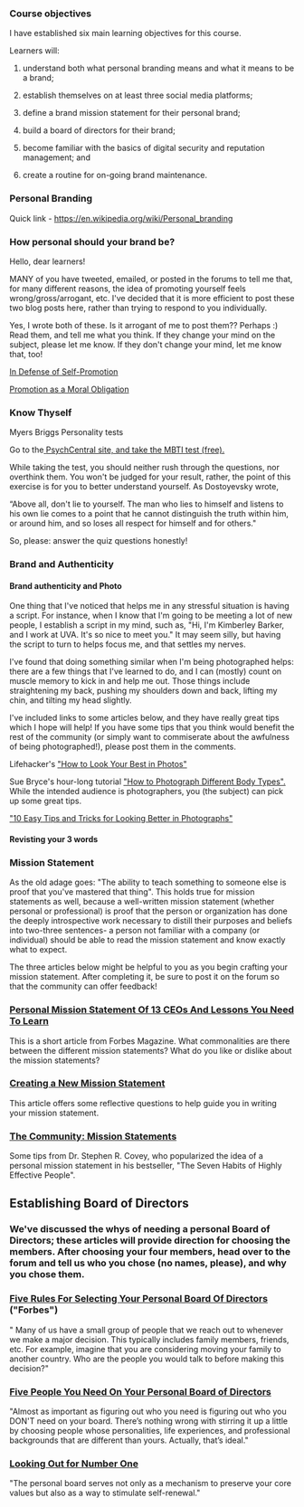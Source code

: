 

### Course objectives

I have established six main learning objectives for this course. 

Learners will: 

1) understand both what personal branding means and what it means to be a brand; 

2) establish themselves on at least three social media platforms; 

3) define a brand mission statement for their personal brand; 

4) build a board of directors for their brand; 

5) become familiar with the basics of digital security and reputation management; and 

6) create a routine for on-going brand maintenance.

### Personal Branding 

Quick link - https://en.wikipedia.org/wiki/Personal_branding

### How personal should your brand be?

Hello, dear learners! 

MANY of you have tweeted, emailed, or posted in the forums to tell me that, for many different reasons, the idea of promoting yourself feels wrong/gross/arrogant, etc. I've decided that it is more efficient to post these two blog posts here, rather than trying to respond to you individually.

Yes, I wrote both of these. Is it arrogant of me to post them?? Perhaps :) Read them, and tell me what you think. If they change your mind on the subject, please let me know. If they don't change your mind, let me know that, too!

[In Defense of Self-Promotion](http://gadgetechnica.hsl.virginia.edu/2015/05/01/in-defense-of-self-promotion/)

[Promotion as a Moral Obligation](http://gadgetechnica.hsl.virginia.edu/2015/10/12/promotion-as-a-moral-obligation/)

### Know Thyself

Myers Briggs Personality tests

Go to the[ ](http://psychcentral.com/quizzes/personality/start.php)[PsychCentral site, and take the MBTI test (free).](http://psychcentral.com/quizzes/personality/start.php)

While taking the test, you should neither rush through the questions, nor overthink them. You won't be judged for your result, rather, the point of this exercise is for you to better understand yourself. As Dostoyevsky wrote,

“Above all, don't lie to yourself. The man who lies to himself and listens to his own lie comes to a point that he cannot distinguish the truth within him, or around him, and so loses all respect for himself and for others." 

So, please: answer the quiz questions honestly!

### Brand and Authenticity

#### Brand authenticity and Photo

One thing that I've noticed that helps me in any stressful situation is having a script. For instance, when I know that I'm going to be meeting a lot of new people, I establish a script in my mind, such as, "Hi, I'm Kimberley Barker, and I work at UVA. It's so nice to meet you." It may seem silly, but having the script to turn to helps focus me, and that settles my nerves. 

I've found that doing something similar when I'm being photographed helps: there are a few things that I've learned to do, and I can (mostly) count on muscle memory to kick in and help me out. Those things include straightening my back, pushing my shoulders down and back, lifting my chin, and tilting my head slightly. 

I've included links to some articles below, and they have really great tips which I hope will help! If you have some tips that you think would benefit the rest of the community (or simply want to commiserate about the awfulness of being photographed!), please post them in the comments.

Lifehacker's ["How to Look Your Best in Photos"](http://lifehacker.com/5879115/how-to-look-your-best-in-photos)

Sue Bryce's hour-long tutorial ["How to Photograph Different Body Types".](https://www.youtube.com/watch?v=FWvQUhzdtFA) While the intended audience is photographers, you (the subject) can pick up some great tips.

["10 Easy Tips and Tricks for Looking Better in Photographs"](http://petapixel.com/2013/05/21/10-easy-tips-and-tricks-for-looking-better-in-photographs/)



#### Revisting your 3 words



### Mission Statement

As the old adage goes: "The ability to teach something to someone else is proof that you've mastered that thing". This holds true for mission statements as well, because a well-written mission statement (whether personal or professional) is proof that the person or organization has done the deeply introspective work necessary to distill their purposes and beliefs into two-three sentences- a person not familiar with a company (or individual) should be able to read the mission statement and know exactly what to expect.

The three articles below might be helpful to you as you begin crafting your mission statement. After completing it, be sure to post it on the forum so that the community can offer feedback!

### [Personal Mission Statement Of 13 CEOs And Lessons You Need To Learn](http://www.forbes.com/sites/drewhendricks/2014/11/10/personal-mission-statement-of-14-ceos-and-lessons-you-need-to-learn/)

This is a short article from Forbes Magazine. What commonalities are there between the different mission statements? What do you like or dislike about the mission statements? 

### [Creating a New Mission Statement](http://well.blogs.nytimes.com/2015/01/05/personal-coaches-and-mission-statements/?_r=0)

This article offers some reflective questions to help guide you in writing your mission statement.

### [The Community: Mission Statements](https://www.stephencovey.com/sample-mission-statements.php)

Some tips from Dr. Stephen R. Covey, who popularized the idea of a personal mission statement in his bestseller, "The Seven Habits of Highly Effective People".



## Establishing Board of Directors

### We've discussed the whys of needing a personal Board of Directors; these articles will provide direction for choosing the members. After choosing your four members, head over to the forum and tell us who you chose (no names, please), and why you chose them.

### [Five Rules For Selecting Your Personal Board Of Directors](http://www.forbes.com/sites/theyec/2014/07/16/five-rules-for-selecting-your-personal-board-of-directors/) ("Forbes")

 " Many of us have a small group of people that we reach out to whenever we make a major decision. This typically includes family members, friends, etc. For example, imagine that you are considering moving your family to another country. Who are the people you would talk to before making this decision?"

### [Five People You Need On Your Personal Board of Directors](http://theglasshammer.com/2011/07/15/five-people-you-need-on-your-personal-board-of-directors/)

"Almost as important as figuring out who you need is figuring out who you DON'T need on your board. There’s nothing wrong with stirring it up a little by choosing people whose personalities, life experiences, and professional backgrounds that are different than yours. Actually, that’s ideal."

### [Looking Out for Number One](http://www.jimcollins.com/article_topics/articles/looking-out.html)

"The personal board serves not only as a mechanism to preserve your core values but also as a way to stimulate self-renewal."